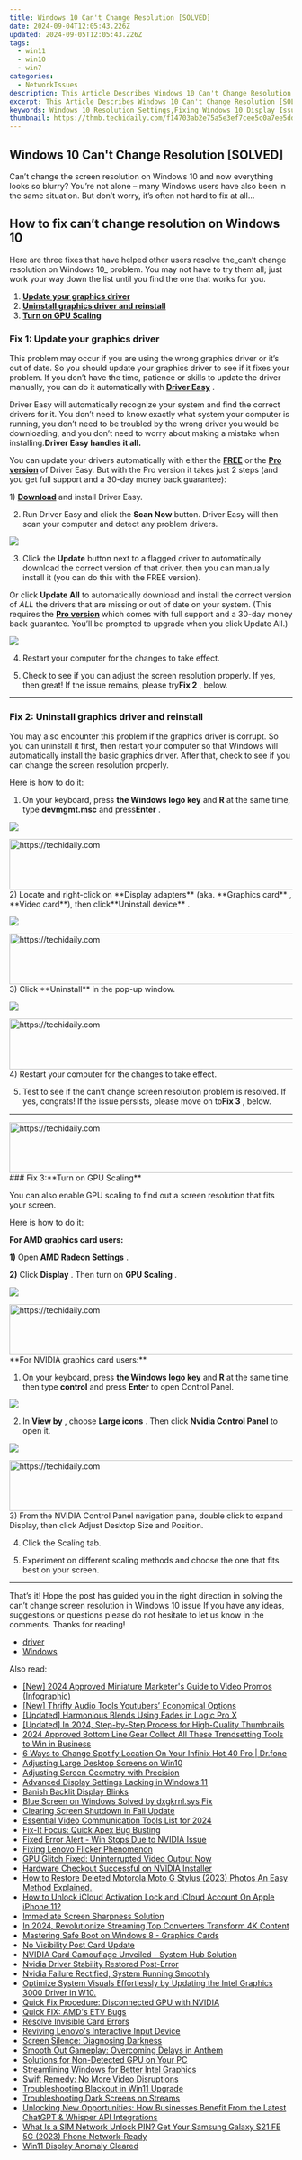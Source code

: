 ```yaml
---
title: Windows 10 Can't Change Resolution [SOLVED]
date: 2024-09-04T12:05:43.226Z
updated: 2024-09-05T12:05:43.226Z
tags:
  - win11
  - win10
  - win7
categories:
  - NetworkIssues
description: This Article Describes Windows 10 Can't Change Resolution [SOLVED]
excerpt: This Article Describes Windows 10 Can't Change Resolution [SOLVED]
keywords: Windows 10 Resolution Settings,Fixing Windows 10 Display Issue,Change Screen Resolution in Windows 10 [Solution],How to Adjust Display Settings on Windows 10,Resetting Windows Display Settings [Instructions],Troubleshooting Windows 10 Display Problems,Customize Windows 10 Screen Resolution [Guide]
thumbnail: https://thmb.techidaily.com/f14703ab2e75a5e3ef7cee5c0a7ee5ddd2895b6cfd7b5126052dee0bd06c1845.jpg
---
```


## Windows 10 Can't Change Resolution [SOLVED]

 Can’t change the screen resolution on Windows 10 and now everything looks so blurry? You’re not alone – many Windows users have also been in the same situation. But don’t worry, it’s often not hard to fix at all…

## How to fix can’t change resolution on Windows 10

 Here are three fixes that have helped other users resolve the_can’t change resolution on Windows 10_ problem. You may not have to try them all; just work your way down the list until you find the one that works for you.

1. **[Update your graphics driver](#F1)**
2. **[Uninstall graphics driver and reinstall](#F2)**
3. **[Turn on GPU Scaling](#F3)**

### Fix 1: Update your graphics driver

 This problem may occur if you are using the wrong graphics driver or it’s out of date. So you should update your graphics driver to see if it fixes your problem. If you don’t have the time, patience or skills to update the driver manually, you can do it automatically with [](https://tools.techidaily.com/drivereasy/download/) **[Driver Easy](https://tools.techidaily.com/drivereasy/download/)**  .

 Driver Easy will automatically recognize your system and find the correct drivers for it. You don’t need to know exactly what system your computer is running, you don’t need to be troubled by the wrong driver you would be downloading, and you don’t need to worry about making a mistake when installing.**Driver Easy handles it all.**

 You can update your drivers automatically with either the [**FREE**](https://tools.techidaily.com/drivereasy/download/) or the [**Pro version**](https://tools.techidaily.com/drivereasy/download/) of Driver Easy. But with the Pro version it takes just 2 steps (and you get full support and a 30-day money back guarantee):

 1)[](https://tools.techidaily.com/drivereasy/download/) **[Download](https://tools.techidaily.com/drivereasy/download/)** [](https://tools.techidaily.com/drivereasy/download/) and install Driver Easy.

 2) Run Driver Easy and click the **Scan Now** button. Driver Easy will then scan your computer and detect any problem drivers.

![](https://images.drivereasy.com/wp-content/uploads/2019/06/image-439.png)

 3) Click the **Update**  button next to a flagged driver to automatically download the correct version of that driver, then you can manually install it (you can do this with the FREE version).

 Or click **Update All** to automatically download and install the correct version of _ALL_ the drivers that are missing or out of date on your system. (This requires the **[Pro version](https://tools.techidaily.com/drivereasy/download/)**  which comes with full support and a 30-day money back guarantee. You’ll be prompted to upgrade when you click Update All.)

![](https://images.drivereasy.com/wp-content/uploads/2019/08/image-283.png)

4) Restart your computer for the changes to take effect.

5) Check to see if you can adjust the screen resolution properly. If yes, then great! If the issue remains, please try**Fix 2** , below.

---

### Fix 2: Uninstall graphics driver and reinstall

 You may also encounter this problem if the graphics driver is corrupt. So you can uninstall it first, then restart your computer so that Windows will automatically install the basic graphics driver. After that, check to see if you can change the screen resolution properly.

Here is how to do it:

 1) On your keyboard, press **the Windows logo key** and **R**  at the same time, type **devmgmt.msc** and press**Enter** .

![](https://images.drivereasy.com/wp-content/uploads/2019/10/image-311.png)

<!-- affiliate ads begin -->
<a href="https://appsumo.8odi.net/c/5597632/2130871/7443" target="_top" id="2130871">
  <img src="//a.impactradius-go.com/display-ad/7443-2130871" border="0" alt="https://techidaily.com" width="728" height="90"/>
</a>
<img height="0" width="0" src="https://appsumo.8odi.net/i/5597632/2130871/7443" style="position:absolute;visibility:hidden;" border="0" />
<!-- affiliate ads end -->
 2) Locate and right-click on **Display adapters** (aka. **Graphics card** , **Video card**), then click**Uninstall device** .

![](https://images.drivereasy.com/wp-content/uploads/2019/10/image-312.png)

<!-- affiliate ads begin -->
<a href="https://aligracehair.sjv.io/c/5597632/2006933/19272" target="_top" id="2006933">
  <img src="//a.impactradius-go.com/display-ad/19272-2006933" border="0" alt="https://techidaily.com" width="728" height="90"/>
</a>
<img height="0" width="0" src="https://aligracehair.sjv.io/i/5597632/2006933/19272" style="position:absolute;visibility:hidden;" border="0" />
<!-- affiliate ads end -->
 3) Click **Uninstall** in the pop-up window.

![](https://images.drivereasy.com/wp-content/uploads/2018/09/img_5b91f147059a0.png)

<!-- affiliate ads begin -->
<a href="https://appsumo.8odi.net/c/5597632/2137395/7443" target="_top" id="2137395">
  <img src="//a.impactradius-go.com/display-ad/7443-2137395" border="0" alt="https://techidaily.com" width="728" height="90"/>
</a>
<img height="0" width="0" src="https://appsumo.8odi.net/i/5597632/2137395/7443" style="position:absolute;visibility:hidden;" border="0" />
<!-- affiliate ads end -->
4) Restart your computer for the changes to take effect.

5) Test to see if the can’t change screen resolution problem is resolved. If yes, congrats! If the issue persists, please move on to**Fix 3** , below.

---

<!-- affiliate ads begin -->
<a href="https://laganoo.pxf.io/c/5597632/1657399/16446" target="_top" id="1657399">
  <img src="//a.impactradius-go.com/display-ad/16446-1657399" border="0" alt="https://techidaily.com" width="728" height="90"/>
</a>
<img height="0" width="0" src="https://laganoo.pxf.io/i/5597632/1657399/16446" style="position:absolute;visibility:hidden;" border="0" />
<!-- affiliate ads end -->
### Fix 3:**Turn on GPU Scaling**

 You can also enable GPU scaling to find out a screen resolution that fits your screen.

Here is how to do it:

**For AMD graphics card users:**

**1)** Open **AMD Radeon Settings** .

**2)** Click **Display** . Then turn on **GPU Scaling** .

![](https://images.drivereasy.com/wp-content/uploads/2018/02/img_5a81660bb9d4e.png)

<!-- affiliate ads begin -->
<a href="https://aligracehair.sjv.io/c/5597632/1915870/19272" target="_top" id="1915870">
  <img src="//a.impactradius-go.com/display-ad/19272-1915870" border="0" alt="https://techidaily.com" width="728" height="90"/>
</a>
<img height="0" width="0" src="https://aligracehair.sjv.io/i/5597632/1915870/19272" style="position:absolute;visibility:hidden;" border="0" />
<!-- affiliate ads end -->
**For NVIDIA graphics card users:**

 1) On your keyboard, press **the Windows logo key** and **R** at the same time, then type **control**  and press **Enter**  to open Control Panel.

![](https://images.drivereasy.com/wp-content/uploads/2019/07/image-542.png)

 2) In **View by** , choose **Large icons** . Then click **Nvidia Control Panel** to open it.

![](https://images.drivereasy.com/wp-content/uploads/2019/08/image-224-1024x607.png)

<!-- affiliate ads begin -->
<a href="https://appsumo.8odi.net/c/5597632/2094419/7443" target="_top" id="2094419">
  <img src="//a.impactradius-go.com/display-ad/7443-2094419" border="0" alt="https://techidaily.com" width="728" height="90"/>
</a>
<img height="0" width="0" src="https://appsumo.8odi.net/i/5597632/2094419/7443" style="position:absolute;visibility:hidden;" border="0" />
<!-- affiliate ads end -->
 3) From the NVIDIA Control Panel navigation pane, double click to expand Display, then click Adjust Desktop Size and Position.

 4) Click the Scaling tab.

 5) Experiment on different scaling methods and choose the one that fits best on your screen.

---

 That’s it! Hope the post has guided you in the right direction in solving the can’t change screen resolution in Windows 10 issue If you have any ideas, suggestions or questions please do not hesitate to let us know in the comments. Thanks for reading!

* [driver](https://tools.techidaily.com/drivereasy/download/)
* [Windows](https://tools.techidaily.com/drivereasy/download/)

<ins class="adsbygoogle"
     style="display:block"
     data-ad-format="autorelaxed"
     data-ad-client="ca-pub-7571918770474297"
     data-ad-slot="1223367746"></ins>



<ins class="adsbygoogle"
     style="display:block"
     data-ad-client="ca-pub-7571918770474297"
     data-ad-slot="8358498916"
     data-ad-format="auto"
     data-full-width-responsive="true"></ins>





<span class="atpl-alsoreadstyle">Also read:</span>
<div><ul>
<li><a href="https://youtube-lab.techidaily.com/024-approved-miniature-marketers-guide-to-video-promos-infographic/"><u>[New] 2024 Approved  Miniature Marketer's Guide to Video Promos (Infographic)</u></a></li>
<li><a href="https://facebook-video-footage.techidaily.com/new-thrifty-audio-tools-youtubers-economical-options/"><u>[New] Thrifty Audio Tools  Youtubers’ Economical Options</u></a></li>
<li><a href="https://some-techniques.techidaily.com/updated-harmonious-blends-using-fades-in-logic-pro-x/"><u>[Updated] Harmonious Blends  Using Fades in Logic Pro X</u></a></li>
<li><a href="https://vimeo-videos.techidaily.com/updated-in-2024-step-by-step-process-for-high-quality-thumbnails/"><u>[Updated] In 2024, Step-by-Step Process for High-Quality Thumbnails</u></a></li>
<li><a href="https://facebook-clips.techidaily.com/2024-approved-bottom-line-gear-collect-all-these-trendsetting-tools-to-win-in-business/"><u>2024 Approved  Bottom Line Gear  Collect All These Trendsetting Tools to Win in Business</u></a></li>
<li><a href="https://location-fake.techidaily.com/6-ways-to-change-spotify-location-on-your-infinix-hot-40-pro-drfone-by-drfone-virtual-android/"><u>6 Ways to Change Spotify Location On Your Infinix Hot 40 Pro | Dr.fone</u></a></li>
<li><a href="https://network-issues.techidaily.com/adjusting-large-desktop-screens-on-win10/"><u>Adjusting Large Desktop Screens on Win10</u></a></li>
<li><a href="https://network-issues.techidaily.com/adjusting-screen-geometry-with-precision/"><u>Adjusting Screen Geometry with Precision</u></a></li>
<li><a href="https://network-issues.techidaily.com/advanced-display-settings-lacking-in-windows-11/"><u>Advanced Display Settings Lacking in Windows 11</u></a></li>
<li><a href="https://network-issues.techidaily.com/banish-backlit-display-blinks/"><u>Banish Backlit Display Blinks</u></a></li>
<li><a href="https://network-issues.techidaily.com/blue-screen-on-windows-solved-by-dxgkrnlsys-fix/"><u>Blue Screen on Windows Solved by dxgkrnl.sys Fix</u></a></li>
<li><a href="https://network-issues.techidaily.com/clearing-screen-shutdown-in-fall-update/"><u>Clearing Screen Shutdown in Fall Update</u></a></li>
<li><a href="https://digital-screen-recording.techidaily.com/essential-video-communication-tools-list-for-2024/"><u>Essential Video Communication Tools List for 2024</u></a></li>
<li><a href="https://network-issues.techidaily.com/fix-it-focus-quick-apex-bug-busting/"><u>Fix-It Focus: Quick Apex Bug Busting</u></a></li>
<li><a href="https://network-issues.techidaily.com/fixed-error-alert-win-stops-due-to-nvidia-issue/"><u>Fixed Error Alert - Win Stops Due to NVIDIA Issue</u></a></li>
<li><a href="https://network-issues.techidaily.com/fixing-lenovo-flicker-phenomenon/"><u>Fixing Lenovo Flicker Phenomenon</u></a></li>
<li><a href="https://network-issues.techidaily.com/gpu-glitch-fixed-uninterrupted-video-output-now/"><u>GPU Glitch Fixed: Uninterrupted Video Output Now</u></a></li>
<li><a href="https://network-issues.techidaily.com/hardware-checkout-successful-on-nvidia-installer/"><u>Hardware Checkout Successful on NVIDIA Installer</u></a></li>
<li><a href="https://blog-min.techidaily.com/how-to-restore-deleted-motorola-moto-g-stylus-2023-photos-an-easy-method-explained-by-fonelab-android-recover-photos/"><u>How to Restore Deleted Motorola Moto G Stylus (2023) Photos  An Easy Method Explained.</u></a></li>
<li><a href="https://activate-lock.techidaily.com/how-to-unlock-icloud-activation-lock-and-icloud-account-on-apple-iphone-11-by-drfone-ios/"><u>How to Unlock iCloud Activation Lock and iCloud Account On Apple iPhone 11?</u></a></li>
<li><a href="https://network-issues.techidaily.com/immediate-screen-sharpness-solution/"><u>Immediate Screen Sharpness Solution</u></a></li>
<li><a href="https://extra-skills.techidaily.com/in-2024-revolutionize-streaming-top-converters-transform-4k-content/"><u>In 2024, Revolutionize Streaming  Top Converters Transform 4K Content</u></a></li>
<li><a href="https://network-issues.techidaily.com/mastering-safe-boot-on-windows-8-graphics-cards/"><u>Mastering Safe Boot on Windows 8 - Graphics Cards</u></a></li>
<li><a href="https://network-issues.techidaily.com/no-visibility-post-card-update/"><u>No Visibility Post Card Update</u></a></li>
<li><a href="https://network-issues.techidaily.com/nvidia-card-camouflage-unveiled-system-hub-solution/"><u>NVIDIA Card Camouflage Unveiled - System Hub Solution</u></a></li>
<li><a href="https://network-issues.techidaily.com/nvidia-driver-stability-restored-post-error/"><u>Nvidia Driver Stability Restored Post-Error</u></a></li>
<li><a href="https://network-issues.techidaily.com/nvidia-failure-rectified-system-running-smoothly/"><u>Nvidia Failure Rectified, System Running Smoothly</u></a></li>
<li><a href="https://network-issues.techidaily.com/optimize-system-visuals-effortlessly-by-updating-the-intel-graphics-3000-driver-in-w10/"><u>Optimize System Visuals Effortlessly by Updating the Intel Graphics 3000 Driver in W10.</u></a></li>
<li><a href="https://network-issues.techidaily.com/quick-fix-procedure-disconnected-gpu-with-nvidia/"><u>Quick Fix Procedure: Disconnected GPU with NVIDIA</u></a></li>
<li><a href="https://network-issues.techidaily.com/quick-fix-amds-etv-bugs/"><u>Quick FIX: AMD's ETV Bugs</u></a></li>
<li><a href="https://network-issues.techidaily.com/resolve-invisible-card-errors/"><u>Resolve Invisible Card Errors</u></a></li>
<li><a href="https://network-issues.techidaily.com/reviving-lenovos-interactive-input-device/"><u>Reviving Lenovo's Interactive Input Device</u></a></li>
<li><a href="https://network-issues.techidaily.com/screen-silence-diagnosing-darkness/"><u>Screen Silence: Diagnosing Darkness</u></a></li>
<li><a href="https://network-issues.techidaily.com/smooth-out-gameplay-overcoming-delays-in-anthem/"><u>Smooth Out Gameplay: Overcoming Delays in Anthem</u></a></li>
<li><a href="https://network-issues.techidaily.com/solutions-for-non-detected-gpu-on-your-pc/"><u>Solutions for Non-Detected GPU on Your PC</u></a></li>
<li><a href="https://network-issues.techidaily.com/streamlining-windows-for-better-intel-graphics/"><u>Streamlining Windows for Better Intel Graphics</u></a></li>
<li><a href="https://network-issues.techidaily.com/swift-remedy-no-more-video-disruptions/"><u>Swift Remedy: No More Video Disruptions</u></a></li>
<li><a href="https://network-issues.techidaily.com/troubleshooting-blackout-in-win11-upgrade/"><u>Troubleshooting Blackout in Win11 Upgrade</u></a></li>
<li><a href="https://network-issues.techidaily.com/troubleshooting-dark-screens-on-streams/"><u>Troubleshooting Dark Screens on Streams</u></a></li>
<li><a href="https://tech-hub.techidaily.com/unlocking-new-opportunities-how-businesses-benefit-from-the-latest-chatgpt-and-whisper-api-integrations/"><u>Unlocking New Opportunities: How Businesses Benefit From the Latest ChatGPT & Whisper API Integrations</u></a></li>
<li><a href="https://sim-unlock.techidaily.com/what-is-a-sim-network-unlock-pin-get-your-samsung-galaxy-s21-fe-5g-2023-phone-network-ready-by-drfone-android/"><u>What Is a SIM Network Unlock PIN? Get Your Samsung Galaxy S21 FE 5G (2023) Phone Network-Ready</u></a></li>
<li><a href="https://network-issues.techidaily.com/win11-display-anomaly-cleared/"><u>Win11 Display Anomaly Cleared</u></a></li>
</ul></div>
